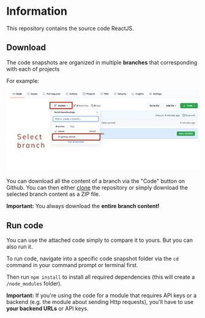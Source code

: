 # Information

This repository contains the source code ReactJS.

## Download

The code snapshots are organized in multiple **branches** that corresponding with each of projects

For example:

![Click on the branch dropdown and then select the appropriate branch for the project you're looking for](./Select-branch.png)

You can download all the content of a branch via the "Code" button on Github. You can then either [clone](https://docs.github.com/en/github/creating-cloning-and-archiving-repositories/cloning-a-repository) the repository or simply download the selected branch content as a ZIP file.

**Important:** You always download the **entire branch content!**

## Run code

You can use the attached code simply to compare it to yours. But you can also run it.

To run code, navigate into a specific code snapshot folder via the `cd` command in your command prompt or terminal first.

Then run `npm install` to install all required dependencies (this will create a `/node_modules` folder).

**Important:** If you're using the code for a module that requires API keys or a backend (e.g. the module about sending Http requests), you'll have to use **your backend URLs** or API keys.